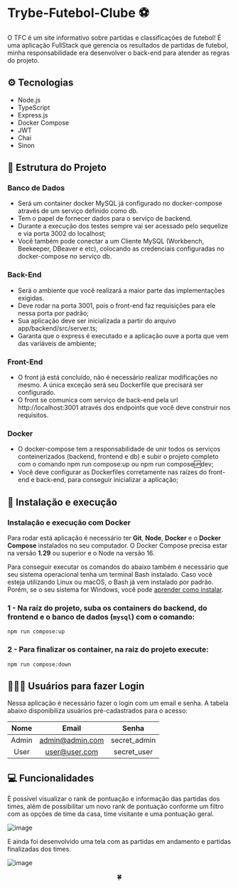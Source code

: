 # Trybe-Futebol-Clube ⚽

O TFC é um site informativo sobre partidas e classificações de futebol!
É uma aplicação FullStack que gerencia os resultados de partidas de futebol,
minha responsabilidade era desenvolver o back-end para atender as regras do
projeto. 

## ⚙️ Tecnologias

- Node.js
- TypeScript
- Express.js
- Docker Compose
- JWT
- Chai
- Sinon

## 📂 Estrutura do Projeto

### Banco de Dados
  
- Será um container docker MySQL já configurado no docker-compose através de um serviço definido como db.
- Tem o papel de fornecer dados para o serviço de backend.
- Durante a execução dos testes sempre vai ser acessado pelo sequelize e via porta 3002 do localhost;
- Você também pode conectar a um Cliente MySQL (Workbench, Beekeeper, DBeaver e etc),
  colocando as credenciais configuradas no docker-compose no serviço db.
  
### Back-End

- Será o ambiente que você realizará a maior parte das implementações exigidas.
- Deve rodar na porta 3001, pois o front-end faz requisições para ele nessa porta por padrão;
- Sua aplicação deve ser inicializada a partir do arquivo app/backend/src/server.ts;
- Garanta que o express é executado e a aplicação ouve a porta que vem das variáveis de ambiente;

### Front-End

- O front já está concluído, não é necessário realizar modificações no mesmo. A única exceção será seu Dockerfile que precisará ser configurado.
- O front se comunica com serviço de back-end pela url http://localhost:3001 através dos endpoints que você deve construir nos requisitos.

### Docker 

- O docker-compose tem a responsabilidade de unir todos os serviços conteinerizados (backend, frontend e db)
  e subir o projeto completo com o comando npm run compose:up ou npm run compose:up:dev;
- Você deve configurar as Dockerfiles corretamente nas raízes do front-end e back-end, para conseguir inicializar a aplicação;


## 🚀 Instalação e execução

### Instalação e execução com Docker

Para rodar está aplicação é necessário ter **Git**, **Node**, **Docker** e o **Docker Compose** instalados no seu computador. O Docker Compose precisa estar na versão **1.29** ou superior e o Node na versão 16.

Para conseguir executar os comandos do abaixo também é necessário que seu sistema operacional tenha um terminal Bash instalado. Caso você esteja utilizando Linux ou macOS, o Bash já vem instalado por padrão. Porém, se o seu sistema for Windows, você pode [aprender como instalar](https://dicasdeprogramacao.com.br/como-instalar-o-git-no-windows/).

### 1 - Na raíz do projeto, suba os containers do backend, do frontend e o banco de dados (`mysql`) com o comando:

    npm run compose:up 
   
### 2 - Para finalizar os container, na raiz do projeto execute:

    npm run compose:down

## 🙎🏻‍♀️ Usuários para fazer Login

Nessa aplicação é necessário fazer o login com um email e senha. A tabela abaixo disponibiliza usuários pré-cadastrados para o acesso:

|   Nome   |      Email      |     Senha    |
| :------: | :-------------: | :----------: |
|   Admin  | admin@admin.com | secret_admin |
|   User   | user@user.com   | secret_user  |
    
## 💻 Funcionalidades 

È possivel visualizar o rank de pontuação e informação das partidas dos times,
além de possibilitar um novo rank de pontuação conforme um filtro com as opções
de time da casa, time visitante e uma pontuação geral.


![image](https://user-images.githubusercontent.com/76914915/216458140-63864efa-dd74-4c24-a9ae-f8b065ee67ab.png)

E ainda foi desenvolvido uma tela com as partidas em andamento e partidas
finalizadas dos times. 

![image](https://user-images.githubusercontent.com/76914915/216458359-140c41e7-fe47-4323-a17d-3d0bc4b07f50.png)

<div>
  <p align="center">🍀</p>
</div>
